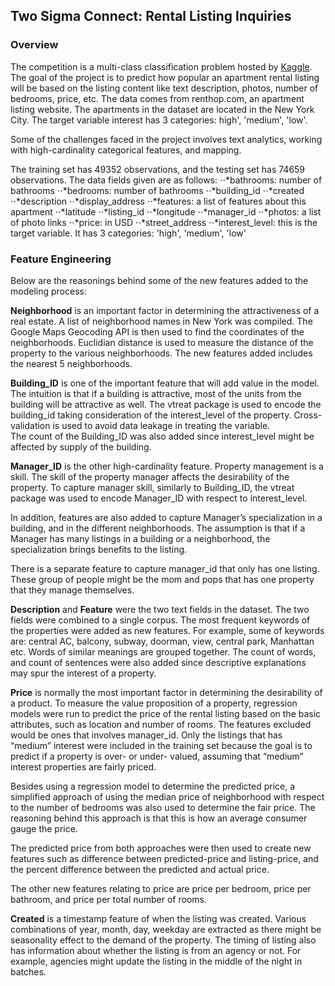 ## Two Sigma Connect: Rental Listing Inquiries

### Overview
The competition is a multi-class classification problem hosted by [Kaggle](https://www.kaggle.com/c/two-sigma-connect-rental-listing-inquiries).  The goal of the project is to predict how popular an apartment rental listing will be based on the listing content like text description, photos, number of bedrooms, price, etc. The data comes from renthop.com, an apartment listing website.  The apartments in the dataset are located in the New York City.  The target variable interest has 3 categories: high', 'medium', 'low'.

Some of the challenges faced in the project involves text analytics, working with high-cardinality categorical features, and mapping.

The training set has 49352 observations, and the testing set has 74659 observations.
The data fields given are as follows:
⋅⋅*bathrooms: number of bathrooms
⋅⋅*bedrooms: number of bathrooms
⋅⋅*building_id
⋅⋅*created
⋅⋅*description
⋅⋅*display_address
⋅⋅*features: a list of features about this apartment
⋅⋅*latitude
⋅⋅*listing_id
⋅⋅*longitude
⋅⋅*manager_id
⋅⋅*photos: a list of photo links
⋅⋅*price: in USD
⋅⋅*street_address
⋅⋅*interest_level: this is the target variable. It has 3 categories: 'high', 'medium', 'low'

### Feature Engineering
Below are the reasonings behind some of the new features added to the modeling process:  

**Neighborhood** is an important factor in determining the attractiveness of a real estate.   A list of neighborhood names in New York was compiled.  The Google Maps Geocoding API is then used to find the coordinates of the neighborhoods.  Euclidian distance is used to measure the distance of the property to the various neighborhoods.  The new features added includes the nearest 5 neighborhoods.   

**Building_ID** is one of the important feature that will add value in the model.  The intuition is that if a building is attractive, most of the units from the building will be attractive as well.  The vtreat package is used to encode the building_id taking consideration of the interest_level of the property.  Cross-validation is used to avoid data leakage in treating the variable.  
The count of the Building_ID was also added since interest_level might be affected by supply of the building.  

**Manager_ID** is the other high-cardinality feature.  Property management is a skill.  The skill of the property manager affects the desirability of the property.  To capture manager skill, similarly to Building_ID, the vtreat package was used to encode Manager_ID with respect to interest_level.  

In addition, features are also added to capture Manager’s specialization in a building, and in the different neighborhoods.  The assumption is that if a Manager has many listings in a building or a neighborhood, the specialization brings benefits to the listing.

There is a separate feature to capture manager_id that only has one listing.  These group of people might be the mom and pops that has one property that they manage themselves.    

**Description** and **Feature** were the two text fields in the dataset.  The two fields were combined to a single corpus.  The most frequent keywords of the properties were added as new features.  For example, some of keywords are: central AC, balcony, subway, doorman, view, central park, Manhattan etc.  Words of similar meanings are grouped together.   The count of words, and count of sentences were also added since descriptive explanations may spur the interest of a property.  

**Price** is normally the most important factor in determining the desirability of a product.  To measure the value proposition of a property, regression models were run to predict the price of the rental listing based on the basic attributes, such as location and number of rooms.  The features excluded would be ones that involves manager_id.  Only the listings that has “medium” interest were included in the training set because the goal is to predict if a property is over- or under- valued, assuming that “medium” interest properties are fairly priced.    

Besides using a regression model to determine the predicted price, a simplified approach of using the median price of neighborhood with respect to the number of bedrooms was also used to determine the fair price.  The reasoning behind this approach is that this is how an average consumer gauge the price.   

The predicted price from both approaches were then used to create new features such as difference between predicted-price and listing-price, and the percent difference between the predicted and actual price. 

The other new features relating to price are price per bedroom, price per bathroom, and price per total number of rooms.

**Created** is a timestamp feature of when the listing was created.  Various combinations of year, month, day, weekday are extracted as there might be seasonality effect to the demand of the property.  The timing of listing also has information about whether the listing is from an agency or not.  For example, agencies might update the listing in the middle of the night in batches.  
